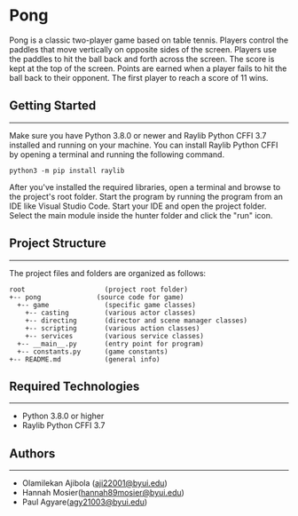 # Pong

Pong is a classic two-player game based on table tennis. Players control the paddles that move vertically on opposite sides of the screen. Players use the paddles to hit the ball back and forth across the screen. The score is kept at the top of the screen. Points are earned when a player fails to hit the ball back to their opponent. The first player to reach a score of 11 wins.

## Getting Started

---

Make sure you have Python 3.8.0 or newer and Raylib Python CFFI 3.7 installed and running on your machine. You can install Raylib Python CFFI by opening a terminal and running the following command.

```
python3 -m pip install raylib
```

After you've installed the required libraries, open a terminal and browse to the project's root folder. Start the program by running the program from an IDE like Visual Studio Code. Start your IDE and open the
project folder. Select the main module inside the hunter folder and click the "run" icon.

## Project Structure

---

The project files and folders are organized as follows:

```
root                    (project root folder)
+-- pong              (source code for game)
  +-- game              (specific game classes)
    +-- casting         (various actor classes)
    +-- directing       (director and scene manager classes)
    +-- scripting       (various action classes)
    +-- services        (various service classes)
  +-- __main__.py       (entry point for program)
  +-- constants.py      (game constants)
+-- README.md           (general info)
```

## Required Technologies

---

- Python 3.8.0 or higher
- Raylib Python CFFI 3.7

## Authors

---

- Olamilekan Ajibola (aji22001@byui.edu)
- Hannah Mosier(hannah89mosier@byui.edu)
- Paul Agyare(agy21003@byui.edu)
